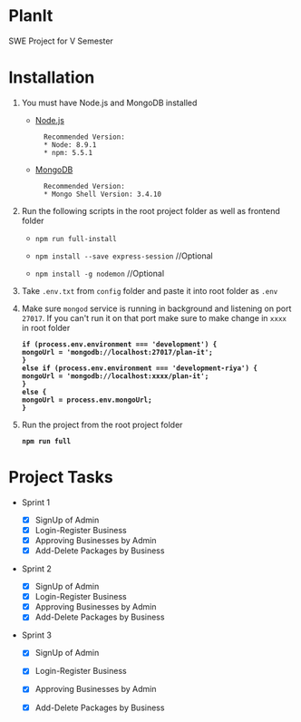 # PlanIt
SWE Project for V Semester

# Installation
1. You must have Node.js and MongoDB installed

    * [Node.js](https://nodejs.org/en/)

            Recommended Version: 
            * Node: 8.9.1
            * npm: 5.5.1

    * [MongoDB](https://www.mongodb.com/download-center?jmp=nav#community) 

            Recommended Version: 
            * Mongo Shell Version: 3.4.10

2. Run the following scripts in the root project folder as well as frontend folder

    * `npm run full-install`

    * `npm install --save express-session`    //Optional

    * `npm install -g nodemon`    //Optional

3. Take `.env.txt` from `config` folder and paste it into root folder as `.env`

4. Make sure `mongod` service is running in background and listening on port `27017`. If you can't run it on that port make sure to make change in ``xxxx`` in root folder
    <strong>
    ```
    if (process.env.environment === 'development') {
    mongoUrl = 'mongodb://localhost:27017/plan-it';
    }
    else if (process.env.environment === 'development-riya') {
    mongoUrl = 'mongodb://localhost:xxxx/plan-it';
    }
    else {
    mongoUrl = process.env.mongoUrl;  
    }
    ```
    </strong>
5. Run the project from the root project folder
    <strong>
    ```
    npm run full
    ``` 
    </strong>

# Project Tasks

- Sprint 1

    - [x] SignUp of Admin
    - [x] Login-Register Business
    - [x] Approving Businesses by Admin
    - [x] Add-Delete Packages by Business

- Sprint 2

    - [x] SignUp of Admin
    - [x] Login-Register Business
    - [x] Approving Businesses by Admin
    - [x] Add-Delete Packages by Business

- Sprint 3

    - [x] SignUp of Admin
    - [x] Login-Register Business
    - [x] Approving Businesses by Admin
    - [x] Add-Delete Packages by Business



